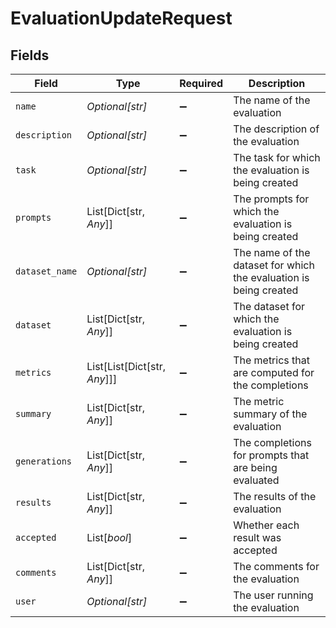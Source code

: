 # EvaluationUpdateRequest


## Fields

| Field                                                             | Type                                                              | Required                                                          | Description                                                       |
| ----------------------------------------------------------------- | ----------------------------------------------------------------- | ----------------------------------------------------------------- | ----------------------------------------------------------------- |
| `name`                                                            | *Optional[str]*                                                   | :heavy_minus_sign:                                                | The name of the evaluation                                        |
| `description`                                                     | *Optional[str]*                                                   | :heavy_minus_sign:                                                | The description of the evaluation                                 |
| `task`                                                            | *Optional[str]*                                                   | :heavy_minus_sign:                                                | The task for which the evaluation is being created                |
| `prompts`                                                         | List[Dict[str, *Any*]]                                            | :heavy_minus_sign:                                                | The prompts for which the evaluation is being created             |
| `dataset_name`                                                    | *Optional[str]*                                                   | :heavy_minus_sign:                                                | The name of the dataset for which the evaluation is being created |
| `dataset`                                                         | List[Dict[str, *Any*]]                                            | :heavy_minus_sign:                                                | The dataset for which the evaluation is being created             |
| `metrics`                                                         | List[List[Dict[str, *Any*]]]                                      | :heavy_minus_sign:                                                | The metrics that are computed for the completions                 |
| `summary`                                                         | List[Dict[str, *Any*]]                                            | :heavy_minus_sign:                                                | The metric summary of the evaluation                              |
| `generations`                                                     | List[Dict[str, *Any*]]                                            | :heavy_minus_sign:                                                | The completions for prompts that are being evaluated              |
| `results`                                                         | List[Dict[str, *Any*]]                                            | :heavy_minus_sign:                                                | The results of the evaluation                                     |
| `accepted`                                                        | List[*bool*]                                                      | :heavy_minus_sign:                                                | Whether each result was accepted                                  |
| `comments`                                                        | List[Dict[str, *Any*]]                                            | :heavy_minus_sign:                                                | The comments for the evaluation                                   |
| `user`                                                            | *Optional[str]*                                                   | :heavy_minus_sign:                                                | The user running the evaluation                                   |